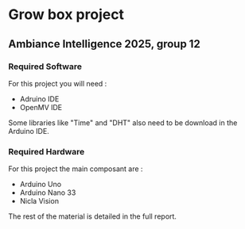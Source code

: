 # Grow box project

## Ambiance Intelligence 2025, group 12

### Required Software

For this project you will need :

- Adruino IDE
- OpenMV IDE

Some libraries like "Time" and "DHT" also need to be download in the Arduino IDE.

### Required Hardware

For this project the main composant are :

- Arduino Uno
- Arduino Nano 33
- Nicla Vision

The rest of the material is detailed in the full report.
